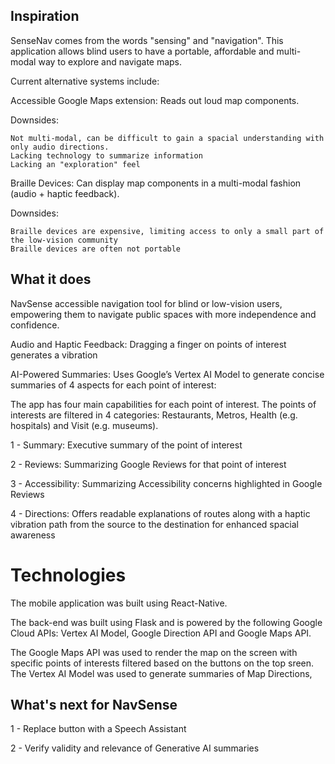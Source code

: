 ## Inspiration

SenseNav comes from the words "sensing" and "navigation". This application allows blind users to have a portable, affordable and multi-modal way to explore and navigate maps.

Current alternative systems include:

Accessible Google Maps extension: Reads out loud map components.

Downsides:

    Not multi-modal, can be difficult to gain a spacial understanding with only audio directions.
    Lacking technology to summarize information
    Lacking an "exploration" feel

Braille Devices: Can display map components in a multi-modal fashion (audio + haptic feedback).

Downsides:

    Braille devices are expensive, limiting access to only a small part of the low-vision community
    Braille devices are often not portable

## What it does

NavSense accessible navigation tool for blind or low-vision users, empowering them to navigate public spaces with more independence and confidence.

Audio and Haptic Feedback: Dragging a finger on points of interest generates a vibration

AI-Powered Summaries: Uses Google’s Vertex AI Model to generate concise summaries of 4 aspects for each point of interest:

The app has four main capabilities for each point of interest. The points of interests are filtered in 4 categories: Restaurants, Metros, Health (e.g. hospitals) and Visit (e.g. museums).

1 - Summary: Executive summary of the point of interest

2 - Reviews: Summarizing Google Reviews for that point of interest

3 - Accessibility: Summarizing Accessibility concerns highlighted in Google Reviews

4 - Directions: Offers readable explanations of routes along with a haptic vibration path from the source to the destination for enhanced spacial awareness

# Technologies

The mobile application was built using React-Native.

The back-end was built using Flask and is powered by the following Google Cloud APIs: Vertex AI Model, Google Direction API and Google Maps API.

The Google Maps API was used to render the map on the screen with specific points of interests filtered based on the buttons on the top sreen. The Vertex AI Model was used to generate summaries of Map Directions,

## What's next for NavSense

1 - Replace button with a Speech Assistant

2 - Verify validity and relevance of Generative AI summaries
